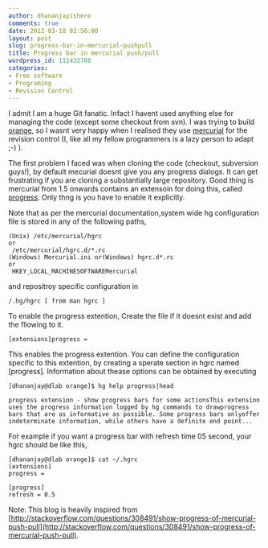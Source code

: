 ```yaml
---
author: dhananjayishere
comments: true
date: 2012-03-18 02:56:00
layout: post
slug: progress-bar-in-mercurial-pushpull
title: Progress bar in mercurial push/pull
wordpress_id: 112432788
categories:
- Free software
- Programing
- Revision Control
---
```


I admit I am a huge Git fanatic. Infact I havent used anything else for managing the code (except some checkout from svn). I was trying to build [orange](http://orange.biolab.si/), so I wasnt very happy when I realised they use [mercurial](http://mercurial.selenic.com/wiki/Mercurial) for the revision control (I, like all my fellow programmers is a lazy person to adapt ;-) ).

 The first problem I faced was when cloning the code (checkout, subversion guys!), by default mecurial doesnt give you any progress dialogs. It can get frustrating if you are cloning a substantially large repository.
Good thing is mercurial from 1.5 onwards contains an extensoin for doing this, called [progress](http://mercurial.selenic.com/wiki/ProgressExtension). Only thng is you have to enable it explicitly.

Note that as per the mercurial documentation,system wide hg configuration file is stored in any of the following paths,



```
(Unix) /etc/mercurial/hgrc
or
 /etc/mercurial/hgrc.d/*.rc
(Windows) Mercurial.ini or(Windows) hgrc.d*.rc
or
 HKEY_LOCAL_MACHINESOFTWAREMercurial
```
and repositroy specific configuration in

```
/.hg/hgrc [ from man hgrc ]
```

To enable the progress extention, Create the file if it doesnt exist and add the fllowing to it.
```
[extensions]progress =
```
This enables the progress extention. You can define the configuration specific to this extention, by creating a sperate section in hgrc named [progress]. Information about thease options can be obtained by executing



```
[dhananjay@dlab orange]$ hg help progress|head

progress extension - show progress bars for some actionsThis extension uses the progress information logged by hg commands to drawprogress bars that are as informative as possible. Some progress bars onlyoffer indeterminate information, while others have a definite end point...
```
For example if you want a progress bar with refresh time 05 second, your hgrc should be like this,

```
[dhananjay@dlab orange]$ cat ~/.hgrc
[extensions]
progress =

[progress]
refresh = 0.5
```

Note: This blog is heavily inspired from [http://stackoverflow.com/questions/308491/show-progress-of-mercurial-push-pull](http://stackoverflow.com/questions/308491/show-progress-of-mercurial-push-pull).
